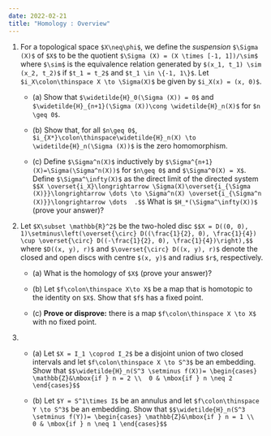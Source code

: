 ```yaml
---
date: 2022-02-21
title: "Homology : Overview"
---
```




1.  For a topological space `$X\neq\phi$`, we define the *suspension*
    `$\Sigma (X)$` of `$X$` to be the quotient
    `$\Sigma (X) = (X \times [-1, 1])/\sim$` where `$\sim$` is the
    equivalence relation generated by `$(x_1, t_1) \sim (x_2, t_2)$` if
    `$t_1 = t_2$` and `$t_1 \in \{-1, 1\}$`. Let
    `$i_X\colon\thinspace X \to \Sigma(X)$` be given by `$i_X(x) = (x, 0)$`.

    * (a)  Show that `$\widetilde{H}_0(\Sigma (X)) = 0$` and
        `$\widetilde{H}_{n+1}(\Sigma (X))\cong \widetilde{H}_n(X)$` for
        `$n \geq 0$`.

    * (b)  Show that, for all `$n\geq 0$`,
        `$i_{X*}\colon\thinspace\widetilde{H}_n(X) \to \widetilde{H}_n(\Sigma (X))$`
        is the zero homomorphism.

    * (c)  Define `$\Sigma^n(X)$` inductively by
        `$\Sigma^{n+1}(X)=\Sigma(\Sigma^n(X))$` for `$n\geq 0$` and
        `$\Sigma^0(X) = X$`. Define `$\Sigma^\infty(X)$` as the direct limit
        of the directed system
        `$$X \overset{i_X}\longrightarrow \Sigma(X)\overset{i_{\Sigma (X)}}\longrightarrow \dots \to \Sigma^n(X) \overset{i_{\Sigma^n (X)}}\longrightarrow \dots  .$$`
        What is `$H_*(\Sigma^\infty(X))$` (prove your answer)?


2.  Let `$X\subset \mathbb{R}^2$` be the two-holed disc
    `$$X = D((0, 0), 1)\setminus\left(\overset{\circ} D((\frac{1}{2}, 0), \frac{1}{4}) \cup \overset{\circ} D((-\frac{1}{2}, 0), \frac{1}{4})\right),$$`
    where `$D((x, y), r)$` and `$\overset{\circ} D((x, y), r)$` denote the
    closed and open discs with centre `$(x, y)$` and radius `$r$`,
    respectively.

    * (a)  What is the homology of `$X$` (prove your answer)?

    * (b)  Let `$f\colon\thinspace X\to X$` be a map that is homotopic to the
        identity on `$X$`. Show that `$f$` has a fixed point.

    * (c)  **Prove or disprove:** there is a map
        `$f\colon\thinspace X \to X$` with no fixed point.

3.  * (a)  Let `$X = I_1 \coprod I_2$` be a disjoint union of two closed
        intervals and let `$f\colon\thinspace X \to S^3$` be an embedding.
        Show that
        `$$\widetilde{H}_n(S^3 \setminus f(X))= \begin{cases} \mathbb{Z}&\mbox{if } n = 2 \\ 
            0 & \mbox{if } n \neq 2 \end{cases}$$`

    * (b)  Let `$Y = S^1\times I$` be an annulus and let
        `$f\colon\thinspace Y \to S^3$` be an embedding. Show that
        `$$\widetilde{H}_n(S^3 \setminus f(Y))= \begin{cases} \mathbb{Z}&\mbox{if } n = 1 \\ 
            0 & \mbox{if } n \neq 1 \end{cases}$$`
